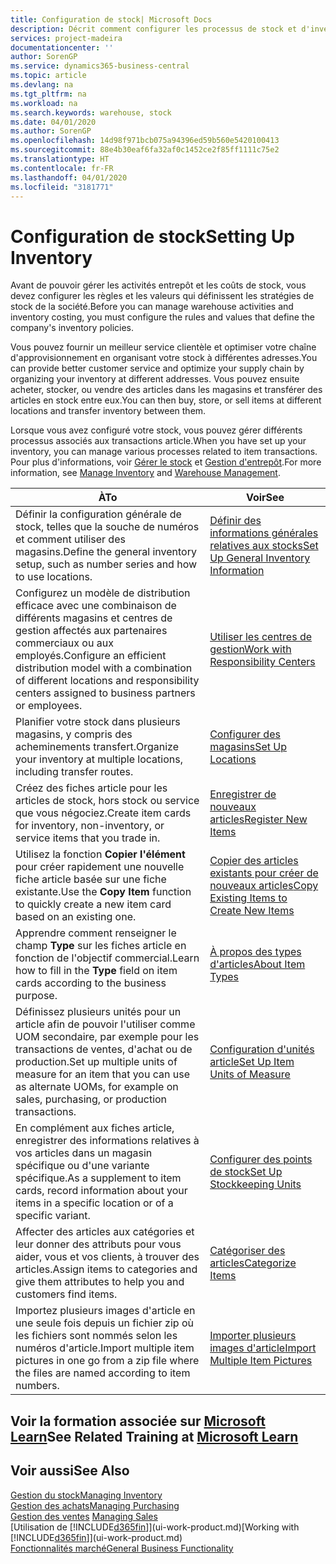 ```yaml
---
title: Configuration de stock| Microsoft Docs
description: Décrit comment configurer les processus de stock et d'inventaire, y compris les acheminements pour le transfert et les magasins, tels que des entrepôts.
services: project-madeira
documentationcenter: ''
author: SorenGP
ms.service: dynamics365-business-central
ms.topic: article
ms.devlang: na
ms.tgt_pltfrm: na
ms.workload: na
ms.search.keywords: warehouse, stock
ms.date: 04/01/2020
ms.author: SorenGP
ms.openlocfilehash: 14d98f971bcb075a94396ed59b560e5420100413
ms.sourcegitcommit: 88e4b30eaf6fa32af0c1452ce2f85ff1111c75e2
ms.translationtype: HT
ms.contentlocale: fr-FR
ms.lasthandoff: 04/01/2020
ms.locfileid: "3181771"
---
```

# <a name="setting-up-inventory"></a><span data-ttu-id="e24eb-103">Configuration de stock</span><span class="sxs-lookup"><span data-stu-id="e24eb-103">Setting Up Inventory</span></span>
<span data-ttu-id="e24eb-104">Avant de pouvoir gérer les activités entrepôt et les coûts de stock, vous devez configurer les règles et les valeurs qui définissent les stratégies de stock de la société.</span><span class="sxs-lookup"><span data-stu-id="e24eb-104">Before you can manage warehouse activities and inventory costing, you must configure the rules and values that define the company's inventory policies.</span></span>

<span data-ttu-id="e24eb-105">Vous pouvez fournir un meilleur service clientèle et optimiser votre chaîne d'approvisionnement en organisant votre stock à différentes adresses.</span><span class="sxs-lookup"><span data-stu-id="e24eb-105">You can provide better customer service and optimize your supply chain by organizing your inventory at different addresses.</span></span> <span data-ttu-id="e24eb-106">Vous pouvez ensuite acheter, stocker, ou vendre des articles dans les magasins et transférer des articles en stock entre eux.</span><span class="sxs-lookup"><span data-stu-id="e24eb-106">You can then buy, store, or sell items at different locations and transfer inventory between them.</span></span>

<span data-ttu-id="e24eb-107">Lorsque vous avez configuré votre stock, vous pouvez gérer différents processus associés aux transactions article.</span><span class="sxs-lookup"><span data-stu-id="e24eb-107">When you have set up your inventory, you can manage various processes related to item transactions.</span></span> <span data-ttu-id="e24eb-108">Pour plus d'informations, voir [Gérer le stock](inventory-manage-inventory.md) et [Gestion d'entrepôt](warehouse-manage-warehouse.md).</span><span class="sxs-lookup"><span data-stu-id="e24eb-108">For more information, see [Manage Inventory](inventory-manage-inventory.md) and [Warehouse Management](warehouse-manage-warehouse.md).</span></span>

| <span data-ttu-id="e24eb-109">À</span><span class="sxs-lookup"><span data-stu-id="e24eb-109">To</span></span> | <span data-ttu-id="e24eb-110">Voir</span><span class="sxs-lookup"><span data-stu-id="e24eb-110">See</span></span> |
| --- | --- |
| <span data-ttu-id="e24eb-111">Définir la configuration générale de stock, telles que la souche de numéros et comment utiliser des magasins.</span><span class="sxs-lookup"><span data-stu-id="e24eb-111">Define the general inventory setup, such as number series and how to use locations.</span></span> |[<span data-ttu-id="e24eb-112">Définir des informations générales relatives aux stocks</span><span class="sxs-lookup"><span data-stu-id="e24eb-112">Set Up General Inventory Information</span></span>](inventory-how-setup-general.md) |
|<span data-ttu-id="e24eb-113">Configurez un modèle de distribution efficace avec une combinaison de différents magasins et centres de gestion affectés aux partenaires commerciaux ou aux employés.</span><span class="sxs-lookup"><span data-stu-id="e24eb-113">Configure an efficient distribution model with a combination of different locations and responsibility centers assigned to business partners or employees.</span></span>|[<span data-ttu-id="e24eb-114">Utiliser les centres de gestion</span><span class="sxs-lookup"><span data-stu-id="e24eb-114">Work with Responsibility Centers</span></span>](inventory-responsibility-centers.md)|
| <span data-ttu-id="e24eb-115">Planifier votre stock dans plusieurs magasins, y compris des acheminements transfert.</span><span class="sxs-lookup"><span data-stu-id="e24eb-115">Organize your inventory at multiple locations, including transfer routes.</span></span> |[<span data-ttu-id="e24eb-116">Configurer des magasins</span><span class="sxs-lookup"><span data-stu-id="e24eb-116">Set Up Locations</span></span>](inventory-how-register-new-items.md) |
| <span data-ttu-id="e24eb-117">Créez des fiches article pour les articles de stock, hors stock ou service que vous négociez.</span><span class="sxs-lookup"><span data-stu-id="e24eb-117">Create item cards for inventory, non-inventory, or service items that you trade in.</span></span> |[<span data-ttu-id="e24eb-118">Enregistrer de nouveaux articles</span><span class="sxs-lookup"><span data-stu-id="e24eb-118">Register New Items</span></span>](inventory-how-register-new-items.md) |
|<span data-ttu-id="e24eb-119">Utilisez la fonction **Copier l'élément** pour créer rapidement une nouvelle fiche article basée sur une fiche existante.</span><span class="sxs-lookup"><span data-stu-id="e24eb-119">Use the **Copy Item** function to quickly create a new item card based on an existing one.</span></span>|[<span data-ttu-id="e24eb-120">Copier des articles existants pour créer de nouveaux articles</span><span class="sxs-lookup"><span data-stu-id="e24eb-120">Copy Existing Items to Create New Items</span></span>](inventory-how-copy-items.md)|
|<span data-ttu-id="e24eb-121">Apprendre comment renseigner le champ **Type** sur les fiches article en fonction de l'objectif commercial.</span><span class="sxs-lookup"><span data-stu-id="e24eb-121">Learn how to fill in the **Type** field on item cards according to the business purpose.</span></span>|[<span data-ttu-id="e24eb-122">À propos des types d'articles</span><span class="sxs-lookup"><span data-stu-id="e24eb-122">About Item Types</span></span>](inventory-about-item-types.md)|
|<span data-ttu-id="e24eb-123">Définissez plusieurs unités pour un article afin de pouvoir l'utiliser comme UOM secondaire, par exemple pour les transactions de ventes, d'achat ou de production.</span><span class="sxs-lookup"><span data-stu-id="e24eb-123">Set up multiple units of measure for an item that you can use as alternate UOMs, for example on sales, purchasing, or production transactions.</span></span>|[<span data-ttu-id="e24eb-124">Configuration d'unités article</span><span class="sxs-lookup"><span data-stu-id="e24eb-124">Set Up Item Units of Measure</span></span>](inventory-how-setup-units-of-measure.md)|
|<span data-ttu-id="e24eb-125">En complément aux fiches article, enregistrer des informations relatives à vos articles dans un magasin spécifique ou d'une variante spécifique.</span><span class="sxs-lookup"><span data-stu-id="e24eb-125">As a supplement to item cards, record information about your items in a specific location or of a specific variant.</span></span>|[<span data-ttu-id="e24eb-126">Configurer des points de stock</span><span class="sxs-lookup"><span data-stu-id="e24eb-126">Set Up Stockkeeping Units</span></span>](inventory-how-to-set-up-stockkeeping-units.md)|
| <span data-ttu-id="e24eb-127">Affecter des articles aux catégories et leur donner des attributs pour vous aider, vous et vos clients, à trouver des articles.</span><span class="sxs-lookup"><span data-stu-id="e24eb-127">Assign items to categories and give them attributes to help you and customers find items.</span></span> |[<span data-ttu-id="e24eb-128">Catégoriser des articles</span><span class="sxs-lookup"><span data-stu-id="e24eb-128">Categorize Items</span></span>](inventory-how-categorize-items.md) |
|<span data-ttu-id="e24eb-129">Importez plusieurs images d'article en une seule fois depuis un fichier zip où les fichiers sont nommés selon les numéros d'article.</span><span class="sxs-lookup"><span data-stu-id="e24eb-129">Import multiple item pictures in one go from a zip file where the files are named according to item numbers.</span></span>|[<span data-ttu-id="e24eb-130">Importer plusieurs images d'article</span><span class="sxs-lookup"><span data-stu-id="e24eb-130">Import Multiple Item Pictures</span></span>](inventory-how-import-item-pictures.md)|

## <a name="see-related-training-at-microsoft-learn"></a><span data-ttu-id="e24eb-131">Voir la formation associée sur [Microsoft Learn](/learn/modules/trade-get-started-dynamics-365-business-central/)</span><span class="sxs-lookup"><span data-stu-id="e24eb-131">See Related Training at [Microsoft Learn](/learn/modules/trade-get-started-dynamics-365-business-central/)</span></span>

## <a name="see-also"></a><span data-ttu-id="e24eb-132">Voir aussi</span><span class="sxs-lookup"><span data-stu-id="e24eb-132">See Also</span></span>
[<span data-ttu-id="e24eb-133">Gestion du stock</span><span class="sxs-lookup"><span data-stu-id="e24eb-133">Managing Inventory</span></span>](inventory-manage-inventory.md)  
[<span data-ttu-id="e24eb-134">Gestion des achats</span><span class="sxs-lookup"><span data-stu-id="e24eb-134">Managing Purchasing</span></span>](purchasing-manage-purchasing.md)  
<span data-ttu-id="e24eb-135">[Gestion des ventes](sales-manage-sales.md)  </span><span class="sxs-lookup"><span data-stu-id="e24eb-135">[Managing Sales](sales-manage-sales.md)  </span></span>  
<span data-ttu-id="e24eb-136">[Utilisation de [!INCLUDE[d365fin](includes/d365fin_md.md)]](ui-work-product.md)</span><span class="sxs-lookup"><span data-stu-id="e24eb-136">[Working with [!INCLUDE[d365fin](includes/d365fin_md.md)]](ui-work-product.md)</span></span>  
[<span data-ttu-id="e24eb-137">Fonctionnalités marché</span><span class="sxs-lookup"><span data-stu-id="e24eb-137">General Business Functionality</span></span>](ui-across-business-areas.md)
